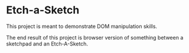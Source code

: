 # Etch-a-Sketch
This project is meant to demonstrate DOM manipulation skills. 

The end result of this project is browser version of something between a sketchpad and an Etch-A-Sketch. 